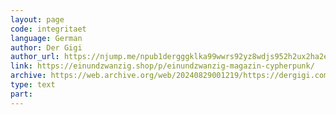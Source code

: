 ```yaml
---
layout: page
code: integritaet
language: German
author: Der Gigi
author_url: https://njump.me/npub1dergggklka99wwrs92yz8wdjs952h2ux2ha2ed598ngwu9w7a6fsh9xzpc
link: https://einundzwanzig.shop/p/einundzwanzig-magazin-cypherpunk/
archive: https://web.archive.org/web/20240829001219/https://dergigi.com/2024/02/08/moral-integrit%C3%A4t-privatsph%C3%A4re/
type: text
part: 
---
```

